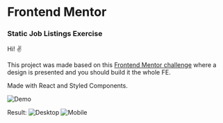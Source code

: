 # Frontend Mentor
### Static Job Listings Exercise

Hi! ✌️

This project was made based on this [Frontend Mentor challenge](https://www.frontendmentor.io/challenges/job-listings-with-filtering-ivstIPCt) where a design is presented and you should build it the whole FE.

Made with React and Styled Components.

![Demo](https://ccasci-static-job-listings.netlify.app/)

Result:
![Desktop](https://media.giphy.com/media/fAhfAwKJDyQLZB9afj/giphy.gif)
![Mobile](https://media.giphy.com/media/Uttm9kRPU6RUZ9TU1D/giphy.gif)
